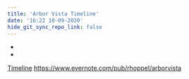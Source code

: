 ```yaml
---
title: 'Arbor Vista Timeline'
date: '16:22 10-09-2020'
hide_git_sync_repo_link: false
---
```


-
-

[Timeline](https://www.evernote.com/pub/rhoppel/arborvista)
https://www.evernote.com/pub/rhoppel/arborvista